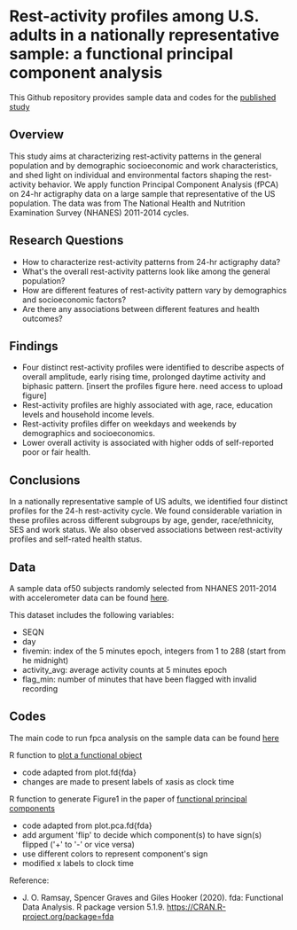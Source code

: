 # Rest-activity profiles among U.S. adults in a nationally representative sample: a functional principal component analysis

This Github repository provides sample data and codes for the [published study](https://link.springer.com/article/10.1186/s12966-022-01274-4#Sec2)

## Overview

This study aims at characterizing rest-activity patterns in the general population and by demographic socioeconomic and work characteristics, and shed light on individual and environmental factors shaping the rest-activity behavior. We apply function Principal Component Analysis (fPCA) on 24-hr actigraphy data on a large sample that representative of the US population. The data was from The National Health and Nutrition Examination Survey (NHANES) 2011-2014 cycles.

## Research Questions

* How to characterize rest-activity patterns from 24-hr actigraphy data?
* What's the overall rest-activity patterns look like among the general population?
* How are different features of rest-activity pattern vary by demographics and socioeconomic factors?
* Are there any associations between different features and health outcomes?

## Findings

* Four distinct rest-activity profiles were identified to describe aspects of overall amplitude, early rising time, prolonged daytime activity and biphasic pattern.
[insert the profiles figure here. need access to upload figure]
* Rest-activity profiles are highly associated with age, race, education levels and household income levels.
* Rest-activity profiles differ on weekdays and weekends by demographics and socioeconomics.
* Lower overall activity is associated with higher odds of self-reported poor or fair health.

## Conclusions

In a nationally representative sample of US adults, we identified four distinct profiles for the 24-h rest-activity cycle. We found considerable variation in these profiles across different subgroups by age, gender, race/ethnicity, SES and work status. We also observed associations between rest-activity profiles and self-rated health status.

## Data
A sample data of50 subjects randomly selected from NHANES 2011-2014 with accelerometer data can be found [here](NHANES_sample_data.rds).

This dataset includes the following variables:
- SEQN
- day
- fivemin: index of the 5 minutes epoch, integers from 1 to 288 (start from he midnight)
- activity_avg: average activity counts at 5 minutes epoch
- flag_min: number of minutes that have been flagged with invalid recording

## Codes

The main code to run fpca analysis on the sample data can be found [here](fPCA_analysis.R)

R function to [plot a functional object](plot_fd_new1.R)
- code adapted from plot.fd{fda}
- changes are made to present labels of xasis as clock time

R function to generate Figure1 in the paper of [functional principal components](plot_fpca_new1.R)
- code adapted from plot.pca.fd{fda}
- add argument 'flip' to decide which component(s) to have sign(s) flipped ('+' to '-' or vice versa)
- use different colors to represent component's sign
- modified x labels to clock time

Reference:
- J. O. Ramsay, Spencer Graves and Giles Hooker (2020). fda: Functional Data Analysis. R package version 5.1.9. https://CRAN.R-project.org/package=fda
